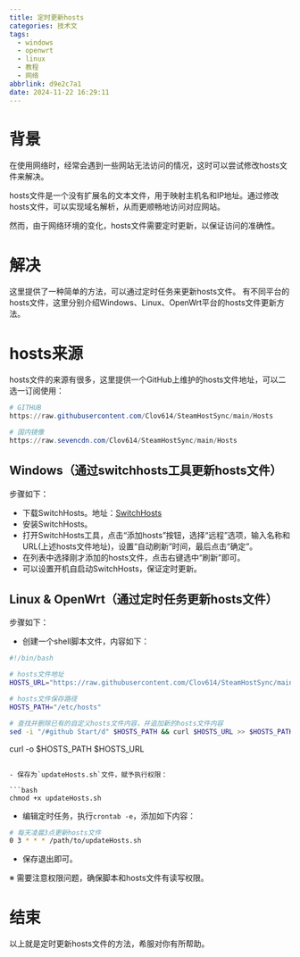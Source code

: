 ```yaml
---
title: 定时更新hosts
categories: 技术文
tags:
  - windows
  - openwrt
  - linux
  - 教程
  - 网络
abbrlink: d9e2c7a1
date: 2024-11-22 16:29:11
---
```


# 背景

在使用网络时，经常会遇到一些网站无法访问的情况，这时可以尝试修改hosts文件来解决。

hosts文件是一个没有扩展名的文本文件，用于映射主机名和IP地址。通过修改hosts文件，可以实现域名解析，从而更顺畅地访问对应网站。

然而，由于网络环境的变化，hosts文件需要定时更新，以保证访问的准确性。

# 解决

这里提供了一种简单的方法，可以通过定时任务来更新hosts文件。
有不同平台的hosts文件，这里分别介绍Windows、Linux、OpenWrt平台的hosts文件更新方法。

# hosts来源

hosts文件的来源有很多，这里提供一个GitHub上维护的hosts文件地址，可以二选一订阅使用：

```powershell
# GITHUB
https://raw.githubusercontent.com/Clov614/SteamHostSync/main/Hosts

# 国内镜像
https://raw.sevencdn.com/Clov614/SteamHostSync/main/Hosts
```

## Windows（通过switchhosts工具更新hosts文件）

步骤如下：

- 下载SwitchHosts。地址：[SwitchHosts](https://switchhosts.vercel.app/zh)
- 安装SwitchHosts。
- 打开SwitchHosts工具，点击“添加hosts”按钮，选择“远程”选项，输入名称和URL(上述hosts文件地址)，设置“自动刷新”时间，最后点击“确定”。
- 在列表中选择刚才添加的hosts文件，点击右键选中“刷新”即可。
- 可以设置开机自启动SwitchHosts，保证定时更新。

## Linux & OpenWrt（通过定时任务更新hosts文件）

步骤如下：

- 创建一个shell脚本文件，内容如下：

```bash
#!/bin/bash

# hosts文件地址
HOSTS_URL="https://raw.githubusercontent.com/Clov614/SteamHostSync/main/Hosts"

# hosts文件保存路径
HOSTS_PATH="/etc/hosts"

# 查找并删除已有的自定义hosts文件内容，并追加新的hosts文件内容
sed -i "/#github Start/d" $HOSTS_PATH && curl $HOSTS_URL >> $HOSTS_PATH

```
curl -o $HOSTS_PATH $HOSTS_URL
```

- 保存为`updateHosts.sh`文件，赋予执行权限：

```bash
chmod +x updateHosts.sh
```

- 编辑定时任务，执行`crontab -e`，添加如下内容：

```bash
# 每天凌晨3点更新hosts文件
0 3 * * * /path/to/updateHosts.sh
```

- 保存退出即可。

※ 需要注意权限问题，确保脚本和hosts文件有读写权限。

# 结束

以上就是定时更新hosts文件的方法，希服对你有所帮助。




